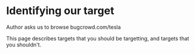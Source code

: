 
# Identifying our target

Author asks us to browse bugcrowd.com/tesla

This page describes targets that you should be targetting, and targets that you shouldn't.
